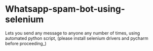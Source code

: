 # Whatsapp-spam-bot-using-selenium
Lets you send any message to anyone any number of times, using automated python script, (please install selenium drivers and pycharm before proceeding_)
